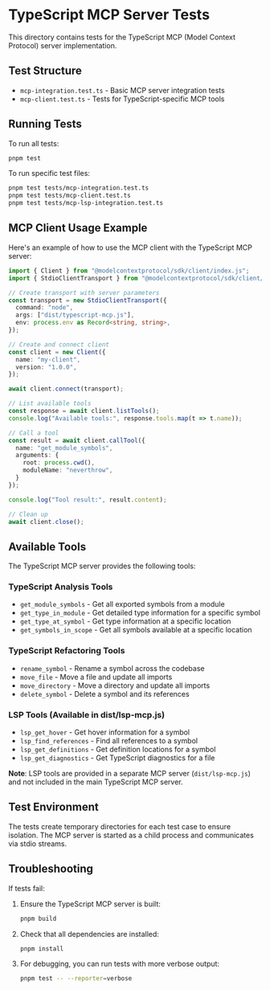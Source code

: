 # TypeScript MCP Server Tests

This directory contains tests for the TypeScript MCP (Model Context Protocol) server implementation.

## Test Structure

- `mcp-integration.test.ts` - Basic MCP server integration tests
- `mcp-client.test.ts` - Tests for TypeScript-specific MCP tools

## Running Tests

To run all tests:
```bash
pnpm test
```

To run specific test files:
```bash
pnpm test tests/mcp-integration.test.ts
pnpm test tests/mcp-client.test.ts
pnpm test tests/mcp-lsp-integration.test.ts
```

## MCP Client Usage Example

Here's an example of how to use the MCP client with the TypeScript MCP server:

```typescript
import { Client } from "@modelcontextprotocol/sdk/client/index.js";
import { StdioClientTransport } from "@modelcontextprotocol/sdk/client/stdio.js";

// Create transport with server parameters
const transport = new StdioClientTransport({
  command: "node",
  args: ["dist/typescript-mcp.js"],
  env: process.env as Record<string, string>,
});

// Create and connect client
const client = new Client({
  name: "my-client",
  version: "1.0.0",
});

await client.connect(transport);

// List available tools
const response = await client.listTools();
console.log("Available tools:", response.tools.map(t => t.name));

// Call a tool
const result = await client.callTool({
  name: "get_module_symbols",
  arguments: {
    root: process.cwd(),
    moduleName: "neverthrow",
  }
});

console.log("Tool result:", result.content);

// Clean up
await client.close();
```

## Available Tools

The TypeScript MCP server provides the following tools:

### TypeScript Analysis Tools
- `get_module_symbols` - Get all exported symbols from a module
- `get_type_in_module` - Get detailed type information for a specific symbol
- `get_type_at_symbol` - Get type information at a specific location
- `get_symbols_in_scope` - Get all symbols available at a specific location

### TypeScript Refactoring Tools
- `rename_symbol` - Rename a symbol across the codebase
- `move_file` - Move a file and update all imports
- `move_directory` - Move a directory and update all imports
- `delete_symbol` - Delete a symbol and its references

### LSP Tools (Available in dist/lsp-mcp.js)
- `lsp_get_hover` - Get hover information for a symbol
- `lsp_find_references` - Find all references to a symbol
- `lsp_get_definitions` - Get definition locations for a symbol
- `lsp_get_diagnostics` - Get TypeScript diagnostics for a file

**Note**: LSP tools are provided in a separate MCP server (`dist/lsp-mcp.js`) and not included in the main TypeScript MCP server.

## Test Environment

The tests create temporary directories for each test case to ensure isolation. The MCP server is started as a child process and communicates via stdio streams.

## Troubleshooting

If tests fail:

1. Ensure the TypeScript MCP server is built:
   ```bash
   pnpm build
   ```

2. Check that all dependencies are installed:
   ```bash
   pnpm install
   ```

3. For debugging, you can run tests with more verbose output:
   ```bash
   pnpm test -- --reporter=verbose
   ```